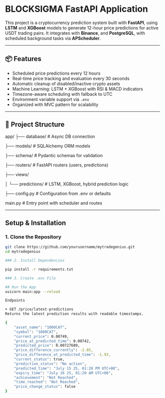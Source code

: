 #  BLOCKSIGMA FastAPI Application

This project is a cryptocurrency prediction system built with **FastAPI**, using **LSTM** and **XGBoost** models to generate 12-hour price predictions for active USDT trading pairs. It integrates with **Binance**, and **PostgreSQL**, with scheduled background tasks via **APScheduler**.

---

## 📦 Features

-  Scheduled price predictions every 12 hours
-  Real-time price tracking and evaluation every 30 seconds
-  Automatic cleanup of disabled/inactive crypto assets
-  Machine Learning: LSTM + XGBoost with RSI & MACD indicators
-  Timezone-aware scheduling with fallback to UTC
-  Environment variable support via `.env`
-  Organized with MVC pattern for scalability

---

## 📁 Project Structure

app/
├── database/ # Async DB connection

├── models/ # SQLAlchemy ORM models

├── schema/ # Pydantic schemas for validation

├── routers/ # FastAPI routers (users, predictions)

├── views/

│ └── predictions/ # LSTM, XGBoost, hybrid prediction logic

├── config.py # Configuration from .env or defaults

main.py # Entry point with scheduler and routes


---

## Setup & Installation

### 1. Clone the Repository

```bash
git clone https://github.com/yourusername/mytradegenius.git
cd mytradegenius

### 2. Install Dependencies

pip install -r requirements.txt

### 3. Create .env File

## Run the App
uvicorn main:app --reload

Endpoints

➤ GET /price/latest-predictions
Returns the latest prediction results with readable timestamps.

{
    "asset_name": "1000CAT",
    "symbol": "1000CAT",
    "current_price": 0.00749,
    "price_at_predicted_time": 0.00742,
    "predicted_price": 0.00727689,
    "price_difference_currently": -2.85,
    "price_difference_at_predicted_time": -1.93,
    "current_status": true,
    "prediction_status": "No action",
    "predicted_time": "July 15 25, 01:20 PM UTC+00",
    "expiry_time": "July 16 25, 01:20 AM UTC+00",
    "achievement": "Not Reached",
    "time_reached": "Not Reached",
    "price_change_status": false
}
